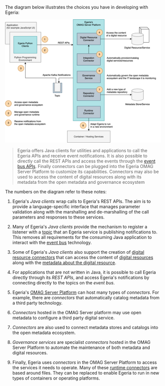 <!-- SPDX-License-Identifier: CC-BY-4.0 -->
<!-- Copyright Contributors to the Egeria project. -->

The diagram below illustrates the choices you have in developing with Egeria:

![Choices in connecting to or enhancing egeria](/guides/developer/connecting-to-egeria.svg)
> Egeria offers Java clients for utilities and applications to call the Egeria APIs and receive event notifications.  It is also possible to directly call the REST APIs and access the events through the [event bus APIs](/concepts/event-bus).  Finally connectors can be plugged into the Egeria OMAG Server Platform to customize its capabilities.  Connectors may also be used to access the content of digital resources along with its metadata from the open metadata and governance ecosystem

The numbers on the diagram refer to these notes:

1. Egeria's *Java clients* wrap calls to Egeria's REST APIs. The aim is to provide a language-specific interface that manages parameter validation along with the marshalling and de-marshalling of the call parameters and responses to these services.

2. Many of Egeria's *Java clients* provide the mechanism to register a listener with a [topic](/concepts/basic-concepts/#topic) that an Egeria service is publishing notifications to.  This removes all requirements for the consuming Java application to interact with the [event bus](/concepts/event-bus) technology.

3. Some of Egeria's *Java clients* also support the creation of [digital resource connectors](/concepts/digital-resource-connector) that can access the content of [digital resources](/concepts/resource) along with the [metadata about the digital resource](/concepts/asset).

4. For applications that are not written in Java, it is possible to call Egeria directly through its *REST APIs*, and access Egeria's notifications by connecting directly to the topics on the *event bus*.
    
5. Egeria's [OMAG Server Platform](/concepts/omag-server-platform) can host many types of *connectors*.  For example, there are *connectors* that automatically catalog metadata from a third party technology.

6. *Connectors* hosted in the OMAG Server platform may use open metadata to configure a third party digital service.

7. *Connectors* are also used to connect metadata stores and catalogs into the open metadata ecosystem.

8. *Governance services* are specialist *connectors* hosted in the OMAG Server Platform to automate the maintenance of both metadata and digital resources.

9. Finally, Egeria uses *connectors* in the OMAG Server Platform to access the services it needs to operate.  Many of these [runtime connectors](/connectors/#runtime-connectors) are based around files.  They can be replaced to enable Egeria to run in new types of containers or operating platforms.




